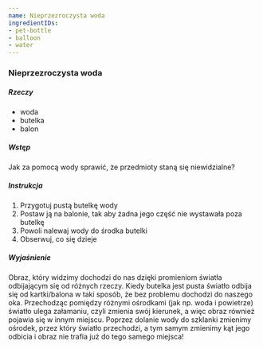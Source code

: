 ```yaml
---
name: Nieprzezroczysta woda
ingredientIDs:
- pet-bottle
- balloon
- water
---
```

### Nieprzezroczysta woda

##### Rzeczy
- woda
- butelka
- balon

##### Wstęp
Jak za pomocą wody sprawić, że przedmioty staną się niewidzialne?

##### Instrukcja
1. Przygotuj pustą butelkę wody
2. Postaw ją na balonie, tak aby żadna jego część nie wystawała poza butelkę
3. Powoli nalewaj wody do środka butelki
4. Obserwuj, co się dzieje

##### Wyjaśnienie
Obraz, który widzimy dochodzi do nas dzięki promieniom światła odbijającym się od różnych rzeczy. Kiedy butelka jest pusta światło odbija się od kartki/balona w taki sposób, że bez problemu dochodzi do naszego oka.  Przechodząc pomiędzy różnymi ośrodkami (jak np. woda i powietrze) światło ulega załamaniu, czyli zmienia swój kierunek, a więc obraz również pojawia się w innym miejscu. Poprzez dolanie wody do szklanki zmienimy ośrodek, przez który światło przechodzi, a tym samym zmienimy kąt jego odbicia i obraz nie trafia już do tego samego miejsca!
